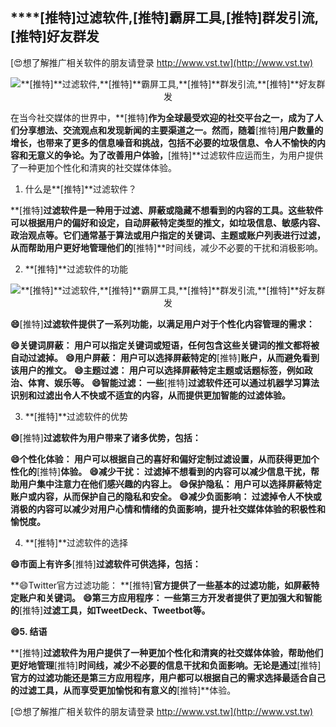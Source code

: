 ## ****[推特]**过滤软件,**[推特]**霸屏工具,**[推特]**群发引流,**[推特]**好友群发**

[😍想了解推广相关软件的朋友请登录 http://www.vst.tw](http://www.vst.tw)

 <center><img src="https://vst.tw/MP4/tuiguang/png/1.png" alt="**[推特]**过滤软件,**[推特]**霸屏工具,**[推特]**群发引流,**[推特]**好友群发"></center>

在当今社交媒体的世界中，**[推特]**作为全球最受欢迎的社交平台之一，成为了人们分享想法、交流观点和发现新闻的主要渠道之一。然而，随着**[推特]**用户数量的增长，也带来了更多的信息噪音和挑战，包括不必要的垃圾信息、令人不愉快的内容和无意义的争论。为了改善用户体验，**[推特]**过滤软件应运而生，为用户提供了一种更加个性化和清爽的社交媒体体验。

1. 什么是**[推特]**过滤软件？

**[推特]**过滤软件是一种用于过滤、屏蔽或隐藏不想看到的内容的工具。这些软件可以根据用户的偏好和设定，自动屏蔽特定类型的推文，如垃圾信息、敏感内容、政治观点等。它们通常基于算法或用户指定的关键词、主题或账户列表进行过滤，从而帮助用户更好地管理他们的**[推特]**时间线，减少不必要的干扰和消极影响。

2. **[推特]**过滤软件的功能

 <center><img src="https://vst.tw/MP4/tuiguang/png/3.png" alt="**[推特]**过滤软件,**[推特]**霸屏工具,**[推特]**群发引流,**[推特]**好友群发"></center>

**😄**[推特]**过滤软件提供了一系列功能，以满足用户对于个性化内容管理的需求：**

**😄关键词屏蔽： 用户可以指定关键词或短语，任何包含这些关键词的推文都将被自动过滤掉。**
**😄用户屏蔽： 用户可以选择屏蔽特定的**[推特]**账户，从而避免看到该用户的推文。**
**😄主题过滤： 用户可以选择屏蔽特定主题或话题标签，例如政治、体育、娱乐等。**
**😄智能过滤： 一些**[推特]**过滤软件还可以通过机器学习算法识别和过滤出令人不快或不适宜的内容，从而提供更加智能的过滤体验。**

3. **[推特]**过滤软件的优势

**😄**[推特]**过滤软件为用户带来了诸多优势，包括：**

**😄个性化体验： 用户可以根据自己的喜好和偏好定制过滤设置，从而获得更加个性化的**[推特]**体验。**
**😄减少干扰： 过滤掉不想看到的内容可以减少信息干扰，帮助用户集中注意力在他们感兴趣的内容上。**
**😄保护隐私： 用户可以选择屏蔽特定账户或内容，从而保护自己的隐私和安全。**
**😄减少负面影响： 过滤掉令人不快或消极的内容可以减少对用户心情和情绪的负面影响，提升社交媒体体验的积极性和愉悦度。**

4. **[推特]**过滤软件的选择

**😄市面上有许多**[推特]**过滤软件可供选择，包括：**

**😄Twitter官方过滤功能： **[推特]**官方提供了一些基本的过滤功能，如屏蔽特定账户和关键词。**
**😄第三方应用程序： 一些第三方开发者提供了更加强大和智能的**[推特]**过滤工具，如TweetDeck、Tweetbot等。**

**😄5. 结语**

**[推特]**过滤软件为用户提供了一种更加个性化和清爽的社交媒体体验，帮助他们更好地管理**[推特]**时间线，减少不必要的信息干扰和负面影响。无论是通过**[推特]**官方的过滤功能还是第三方应用程序，用户都可以根据自己的需求选择最适合自己的过滤工具，从而享受更加愉悦和有意义的**[推特]**体验。

[😍想了解推广相关软件的朋友请登录 http://www.vst.tw](http://www.vst.tw)



